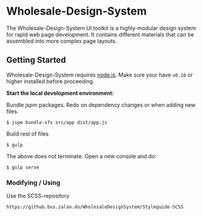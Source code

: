 # Wholesale-Design-System

The Wholesale-Design-System UI toolkit is a highly-modular design system for rapid web page development. It contains different materials that can be assembled into more complex page layouts.

## Getting Started

Wholesale-Design-System requires [node.js](http://nodejs.org). Make sure your have `v0.10` or higher installed before proceeding.

**Start the local development environment:**

Bundle jspm packages. Redo on dependency changes or when adding new files.
```
$ jspm bundle-sfx src/app dist/app.js
```
Build rest of files
```
$ gulp
```
The above does not terminate. Open a new console and do:
```
$ gulp serve
```

### Modifying / Using

Use the SCSS-repository 

`https://github.bus.zalan.do/WholesaleDesignSystem/Styleguide-SCSS`
